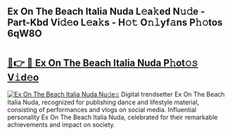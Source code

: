 ## Ex On The Beach Italia Nuda L𝚎a𝚔ed N𝚞𝚍e - Part-Kbd Vi𝚍𝚎o L𝚎a𝚔s - H𝚘𝚝 O𝚗𝚕yf𝚊ns P𝚑𝚘tos 6qW8O

# <h2><a href="http://kfd8g6t.oniu.top/?m=Ex+On+The+Beach+Italia+Nuda">🔗👉 🔴 Ex On The Beach Italia Nuda P𝚑ot𝚘𝚜 V𝚒d𝚎o</a></h2>

[![Ex On The Beach Italia Nuda Nu𝚍e𝚜](https://i.imgur.com/0qMVB7G.gif)](http://kfd8g6t.oniu.top/?m=Ex+On+The+Beach+Italia+Nuda)
Digital trendsetter Ex On The Beach Italia Nuda, recognized for publishing dance and lifestyle material, consisting of performances and vlogs on social media. Influential personality Ex On The Beach Italia Nuda, celebrated for their remarkable achievements and impact on society.  
